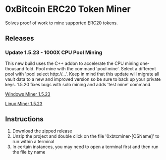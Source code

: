 
# 0xBitcoin ERC20 Token Miner

Solves proof of work to mine supported ERC20 tokens.



## Releases

### Update 1.5.23 - 1000X CPU Pool Mining

This new build uses the C++ addon to accelerate the CPU mining one-thousand fold.  Pool mine with the command 'pool mine'.  Select a different pool with 'pool select http://...'.  Keep in mind that this update will migrate all vault data to a new and improved version so be sure to back up your private keys.  1.5.20 fixes bugs with solo mining and adds 'test mine' command.

[Windows Miner 1.5.23](https://github.com/0xbitcoin/0xbitcoin-miner/raw/master/dist/0xbtcminer-win.zip)

[Linux Miner 1.5.23](https://github.com/0xbitcoin/0xbitcoin-miner/raw/master/dist/0xbtcminer-linux.zip)


## Instructions

1. Download the zipped release
2. Unzip the project and double click on the file '0xbtcminer-[OSName]' to run within a terminal
3. In certain instances, you may need to open a terminal first and then run the file by name

